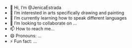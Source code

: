 - 👋 Hi, I’m @JenicaEstrada
- 👀 I’m interested in arts specifically drawing and painting 
- 🌱 I’m currently learning how to speak different languages 
- 💞️ I’m looking to collaborate on ...
- 📫 How to reach me...
- 😄 Pronouns: ...
- ⚡ Fun fact: ...

<!---
JenicaEstrada/JenicaEstrada is a ✨ special ✨ repository because its `README.md` (this file) appears on your GitHub profile.
You can click the Preview link to take a look at your changes.
--->
